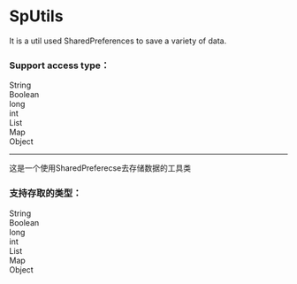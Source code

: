 # SpUtils
It is a util used SharedPreferences to save a variety of data.
### Support access type：  
String  
Boolean  
long  
int  
List  
Map  
Object  

------
这是一个使用SharedPreferecse去存储数据的工具类
### 支持存取的类型：
String  
Boolean  
long  
int  
List  
Map  
Object
